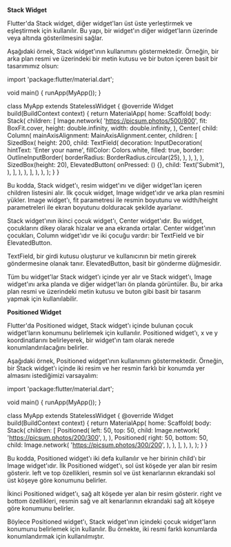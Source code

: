 **Stack Widget**

Flutter'da Stack widget, diğer widget'ları üst üste yerleştirmek ve eşleştirmek için kullanılır. Bu yapı, bir widget'ın diğer widget'ların üzerinde veya altında gösterilmesini sağlar.

Aşağıdaki örnek, Stack widget'ının kullanımını göstermektedir. Örneğin, bir arka plan resmi ve üzerindeki bir metin kutusu ve bir buton içeren basit bir tasarımımız olsun:

import 'package:flutter/material.dart';

void main() {
  runApp(MyApp());
}

class MyApp extends StatelessWidget {
  @override
  Widget build(BuildContext context) {
    return MaterialApp(
      home: Scaffold(
        body: Stack(
          children: [
            Image.network(
              'https://picsum.photos/500/800',
              fit: BoxFit.cover,
              height: double.infinity,
              width: double.infinity,
            ),
            Center(
              child: Column(
                mainAxisAlignment: MainAxisAlignment.center,
                children: [
                  SizedBox(
                    height: 200,
                    child: TextField(
                      decoration: InputDecoration(
                        hintText: 'Enter your name',
                        fillColor: Colors.white,
                        filled: true,
                        border: OutlineInputBorder(
                          borderRadius: BorderRadius.circular(25),
                        ),
                      ),
                    ),
                  ),
                  SizedBox(height: 20),
                  ElevatedButton(
                    onPressed: () {},
                    child: Text('Submit'),
                  ),
                ],
              ),
            ),
          ],
        ),
      ),
    );
  }
}


Bu kodda, Stack widget'ı, resim widget'ını ve diğer widget'ları içeren children listesini alır. İlk çocuk widget, Image widget'ıdır ve arka plan resmini yükler. Image widget'ı, fit parametresi ile resmin boyutunu ve width/height parametreleri ile ekran boyutunu dolduracak şekilde ayarlanır.

Stack widget'ının ikinci çocuk widget'ı, Center widget'ıdır. Bu widget, çocuklarını dikey olarak hizalar ve ana ekranda ortalar. Center widget'ının çocukları, Column widget'ıdır ve iki çocuğu vardır: bir TextField ve bir ElevatedButton.

TextField, bir girdi kutusu oluşturur ve kullanıcının bir metin girerek göndermesine olanak tanır. ElevatedButton, basit bir gönderme düğmesidir.

Tüm bu widget'lar Stack widget'ı içinde yer alır ve Stack widget'ı, Image widget'ını arka planda ve diğer widget'ları ön planda görüntüler. Bu, bir arka plan resmi ve üzerindeki metin kutusu ve buton gibi basit bir tasarım yapmak için kullanılabilir.


**Positioned Widget**


Flutter'da Positioned widget, Stack widget'ı içinde bulunan çocuk widget'ların konumunu belirlemek için kullanılır. Positioned widget'ı, x ve y koordinatlarını belirleyerek, bir widget'ın tam olarak nerede konumlandırılacağını belirler.

Aşağıdaki örnek, Positioned widget'ının kullanımını göstermektedir. Örneğin, bir Stack widget'ı içinde iki resim ve her resmin farklı bir konumda yer almasını istediğimizi varsayalım:

import 'package:flutter/material.dart';

void main() {
  runApp(MyApp());
}

class MyApp extends StatelessWidget {
  @override
  Widget build(BuildContext context) {
    return MaterialApp(
      home: Scaffold(
        body: Stack(
          children: [
            Positioned(
              left: 50,
              top: 50,
              child: Image.network(
                'https://picsum.photos/200/300',
              ),
            ),
            Positioned(
              right: 50,
              bottom: 50,
              child: Image.network(
                'https://picsum.photos/300/200',
              ),
            ),
          ],
        ),
      ),
    );
  }
}

Bu kodda, Positioned widget'ı iki defa kullanılır ve her birinin child'ı bir Image widget'ıdır. İlk Positioned widget'ı, sol üst köşede yer alan bir resim gösterir. left ve top özellikleri, resmin sol ve üst kenarlarının ekrandaki sol üst köşeye göre konumunu belirler.

İkinci Positioned widget'ı, sağ alt köşede yer alan bir resim gösterir. right ve bottom özellikleri, resmin sağ ve alt kenarlarının ekrandaki sağ alt köşeye göre konumunu belirler.

Böylece Positioned widget'ı, Stack widget'ının içindeki çocuk widget'ların konumunu belirlemek için kullanılır. Bu örnekte, iki resmi farklı konumlarda konumlandırmak için kullanılmıştır.